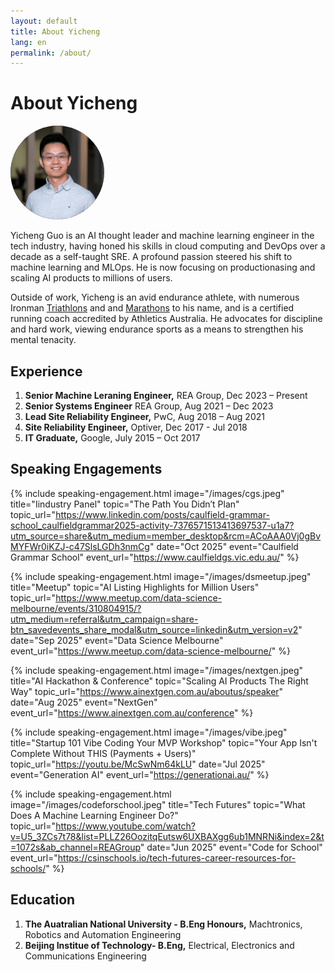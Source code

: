 ```yaml
---
layout: default
title: About Yicheng
lang: en
permalink: /about/
---
```


<link rel="stylesheet" href="/assets/css/speaking-engagements.css">

# About Yicheng

<img src="/images/profile.jpeg" alt="yicheng" width="150" style="border-radius: 50%;" />


  
Yicheng Guo is an AI thought leader and machine learning engineer in the tech industry, having honed his skills in cloud computing and DevOps over a decade as a self-taught SRE. A profound passion steered his shift to machine learning and MLOps. He is now focusing on productionasing and scaling AI products to millions of users.

Outside of work, Yicheng is an avid endurance athlete, with numerous Ironman [Triathlons](https://www.multisportaustralia.com.au/races/ironman-703-western-sydney-2022/events/1/results/individuals/892) and and [Marathons](https://my1.raceresult.com/225892/certificate/157/Certificates) to his name, and is a certified running coach accredited by Athletics Australia. He advocates for discipline and hard work, viewing endurance sports as a means to strengthen his mental tenacity.

## Experience
1. **Senior Machine Leraning Engineer,** REA Group, Dec 2023 – Present 
2. **Senior Systems Engineer** REA Group, Aug 2021 – Dec 2023
3. **Lead Site Reliability Engineer,** PwC, Aug 2018 – Aug 2021
4. **Site Reliability Engineer,** Optiver, Dec 2017 - Jul 2018
5. **IT Graduate,** Google, July 2015 – Oct 2017 

## Speaking Engagements

{% include speaking-engagement.html
   image="/images/cgs.jpeg"
   title="Iindustry Panel"
   topic="The Path You Didn’t Plan"
   topic_url="https://www.linkedin.com/posts/caulfield-grammar-school_caulfieldgrammar2025-activity-7376571513413697537-u1a7?utm_source=share&utm_medium=member_desktop&rcm=ACoAAA0Vj0gBvMYFWr0iKZJ-c47SlsLGDh3nmCg"
   date="Oct 2025"
   event="Caulfield Grammar School"
   event_url="https://www.caulfieldgs.vic.edu.au/"
%}

{% include speaking-engagement.html
   image="/images/dsmeetup.jpeg"
   title="Meetup"
   topic="AI Listing Highlights for Million Users"
   topic_url="https://www.meetup.com/data-science-melbourne/events/310804915/?utm_medium=referral&utm_campaign=share-btn_savedevents_share_modal&utm_source=linkedin&utm_version=v2"
   date="Sep 2025"
   event="Data Science Melbourne"
   event_url="https://www.meetup.com/data-science-melbourne/"
%}

{% include speaking-engagement.html
   image="/images/nextgen.jpeg"
   title="AI Hackathon & Conference"
   topic="Scaling AI Products The Right Way"
   topic_url="https://www.ainextgen.com.au/aboutus/speaker"
   date="Aug 2025"
   event="NextGen"
   event_url="https://www.ainextgen.com.au/conference"
%}

{% include speaking-engagement.html
   image="/images/vibe.jpeg"
   title="Startup 101 Vibe Coding Your MVP Workshop"
   topic="Your App Isn't Complete Without THIS (Payments + Users)"
   topic_url="https://youtu.be/McSwNm64kLU"
   date="Jul 2025"
   event="Generation AI"
   event_url="https://generationai.au/"
%}

{% include speaking-engagement.html
   image="/images/codeforschool.jpeg"
   title="Tech Futures"
   topic="What Does A Machine Learning Engineer Do?"
   topic_url="https://www.youtube.com/watch?v=U5_3ZCs7t78&list=PLLZ26OozitqEutsw6UXBAXgg6ub1MNRNi&index=2&t=1072s&ab_channel=REAGroup"
   date="Jun 2025"
   event="Code for School"
   event_url="https://csinschools.io/tech-futures-career-resources-for-schools/"
%}


## Education
1. **The Auatralian National University - B.Eng Honours,** Machtronics, Robotics and Automation Engineering
2. **Beijing Institue of Technology- B.Eng,** Electrical, Electronics and Communications Engineering
